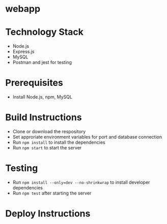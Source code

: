 # webapp
# Technology Stack
- Node.js <br/>  
- Express.js <br/>
- MySQL <br/>
- Postman and jest for testing
# Prerequisites
- Install Node.js, npm, MySQL
# Build Instructions
- Clone or download the respository <br />
- Set approriate environment variables for port and database connection <br />
- Run `npm install` to install the dependencies <br />
- Run `npm start` to start the server <br />
# Testing
- Run `npm install --only=dev --no-shrinkwrap` to install developer dependencies <br/>
- Run `npm test` after starting the server <br />
# Deploy Instructions



